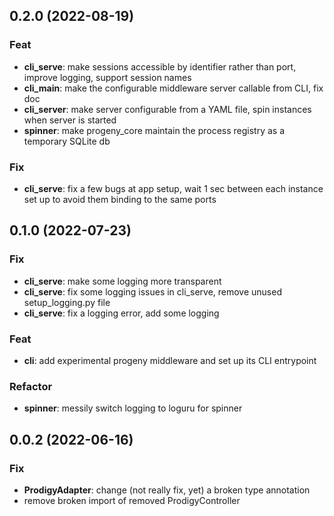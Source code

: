 ## 0.2.0 (2022-08-19)

### Feat

- **cli_serve**: make sessions accessible by identifier rather than port, improve logging, support session names
- **cli_main**: make the configurable middleware server callable from CLI, fix doc
- **cli_server**: make server configurable from a YAML file, spin instances when server is started
- **spinner**: make progeny_core maintain the process registry as a temporary SQLite db

### Fix

- **cli_serve**: fix a few bugs at app setup, wait 1 sec between each instance set up to avoid them binding to the same ports

## 0.1.0 (2022-07-23)

### Fix

- **cli_serve**: make some logging more transparent
- **cli_serve**: fix some logging issues in cli_serve, remove unused setup_logging.py file
- **cli_serve**: fix a logging error, add some logging

### Feat

- **cli**: add experimental progeny middleware and set up its CLI entrypoint

### Refactor

- **spinner**: messily switch logging to loguru for spinner

## 0.0.2 (2022-06-16)

### Fix

- **ProdigyAdapter**: change (not really fix, yet) a broken type annotation
- remove broken import of removed ProdigyController
